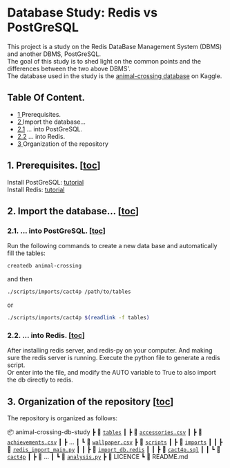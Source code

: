 # Database Study: Redis vs PostGreSQL
This project is a study on the Redis DataBase Management System (DBMS) and another DBMS, PostGreSQL.  
The goal of this study is to shed light on the common points and the differences between the two above DBMS'.  
The database used in the study is the [animal-crossing database](https://www.kaggle.com/jessicali9530/animal-crossing-new-horizons-nookplaza-dataset) on Kaggle.

## Table Of Content.
- [1  ](https://github.com/AntoineStevan/animal-crossing-db-study/tree/main/#1-prerequisites-toc)                  Prerequisites.
- [2  ](https://github.com/AntoineStevan/animal-crossing-db-study/tree/main/#2-import-the-database-toc)            Import the database...
- [2.1](https://github.com/AntoineStevan/animal-crossing-db-study/tree/main/#21-into-postgresql-toc)               ... into PostGreSQL.
- [2.2](https://github.com/AntoineStevan/animal-crossing-db-study/tree/main/#22-into-redis-toc)                    ... into Redis.
- [3  ](https://github.com/AntoineStevan/animal-crossing-db-study/tree/main/#3-organisation-of-the-repository-toc) Organization of the repository

## 1. Prerequisites. [[toc](https://github.com/AntoineStevan/animal-crossing-db-study/tree/main/#table-of-content)]
Install PostGreSQL: [tutorial](https://supaerodatascience.github.io/OBD/0_2_postgres.html#postgresql-installation)  
Install Redis: [tutorial](https://redis.io/)

## 2. Import the database... [[toc](https://github.com/AntoineStevan/animal-crossing-db-study/tree/main/#table-of-content)]
### 2.1. ... into PostGreSQL. [[toc](https://github.com/AntoineStevan/animal-crossing-db-study/tree/main/#table-of-content)]

Run the following commands to create a new data base and automatically fill the tables:  
```bash
createdb animal-crossing
```
and then
```bash
./scripts/imports/cact4p /path/to/tables
```
or
```bash
./scripts/imports/cact4p $(readlink -f tables)
```

### 2.2. ... into Redis. [[toc](https://github.com/AntoineStevan/animal-crossing-db-study/tree/main/#table-of-content)]

After installing redis server, and redis-py on your computer. And making sure the redis server is running. Execute the python file to generate a redis script.  
Or enter into the file, and modify the AUTO variable to True to also import the db directly to redis.


## 3. Organization of the repository [[toc](https://github.com/AntoineStevan/animal-crossing-db-study/tree/main/#table-of-content)]


The repository is organized as follows:

📦 animal-crossing-db-study
┣ 📂 [`tables`]
┃ ┣ 📜 [`accessories.csv`]
┃ ┣ 📜 [`achievements.csv`]
┃ ┣ ...
┃ ┗ 📜 [`wallpaper.csv`]
┣ 📂 [`scripts`]
┃ ┣ 📂 [`imports`]
┃ ┃ ┣ 📜 [`redis_import_main.py`]
┃ ┃ ┣ 📜 [`import_db.redis`]
┃ ┃ ┣ 📜 [`cact4p.sql`]
┃ ┃ ┗ 📜 [`cact4p`]
┃ ┣ 📜 ...
┃ ┗ 📜 [`analysis.py`]
┣ 📜 LICENCE
┗ 📜 README.md


[`tables`]: tables
[`accessories.csv`]: tables/accessories.csv
[`achievements.csv`]: tables/achievements.csv
[`wallpaper.csv`]: tables/wallpaper.csv
[`scripts`]: scripts
[`imports`]: scripts/imports
[`redis_import_main.py`]: scripts/imports/redis_import_main.py
[`import_db.redis`]: scripts/imports/import_db.redis
[`cact4p.sql`]: scripts/imports/cact4p.sql
[`cact4p`]: scripts/imports/cact4p
[`analysis.py`]: scripts/analysis.py

